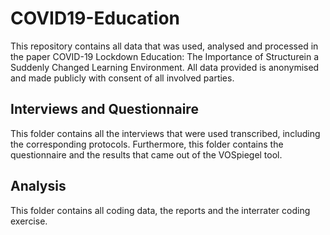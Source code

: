 # COVID19-Education
This repository contains all data that was used, analysed and processed in the paper COVID-19 Lockdown Education: The Importance of Structurein a Suddenly Changed Learning Environment.
All data provided is anonymised and made publicly with consent of all involved parties.

## Interviews and Questionnaire
This folder contains all the interviews that were used transcribed, including the corresponding protocols. Furthermore, this folder contains the questionnaire and the results that came out of the VOSpiegel tool.

## Analysis
This folder contains all coding data, the reports and the interrater coding exercise.
